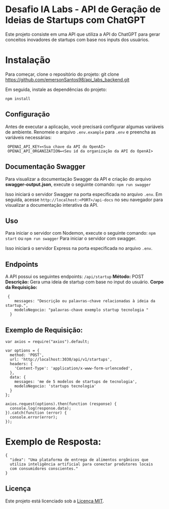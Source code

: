 # Desafio IA Labs - API de Geração de Ideias de Startups com ChatGPT

Este projeto consiste em uma API que utiliza a API do ChatGPT para gerar conceitos inovadores de startups com base nos inputs dos usuários.


#  Instalação

Para começar, clone o repositório do projeto:
git clone https://github.com/emersonSantos98/api_labs_backend.git


Em seguida, instale as dependências do projeto:

    npm install


## Configuração

Antes de executar a aplicação, você precisará configurar algumas 			      variáveis de  ambiente. Renomeie o arquivo `.env.example` para `.env` e preencha as variáveis necessárias:

     OPENAI_API_KEY=<Sua chave da API do OpenAI>
     OPENAI_API_ORGANIZATION=<Seu id da organização da API do OpenAI>

## Documentação Swagger

Para visualizar a documentação Swagger da API e criação do arquivo **swagger-output.json**, execute o seguinte comando: `npm run swagger`

Isso iniciará o servidor Swagger na porta especificada no arquivo `.env`. Em seguida, acesse `http://localhost:<PORT>/api-docs` no seu navegador para visualizar a documentação interativa da API.

##  Uso

Para iniciar o servidor com Nodemon, execute o seguinte comando:  `npm start`     ou   `npm run swagger`   Para iniciar o servidor com swagger.


Isso iniciará o servidor Express na porta especificada no arquivo `.env`.

## Endpoints

A API possui os seguintes endpoints:  `/api/startup`
**Método:** POST
**Descrição:** Gera uma ideia de startup com base no input do usuário.
**Corpo da Requisição:**

     {
        messages: "Descrição ou palavras-chave relacionadas à ideia da startup.",
        modeloNegocio: "palavras-chave exemplo startup tecnologia "
      }

## **Exemplo de Requisição:**

    var axios = require("axios").default;
    
    var options = {
      method: 'POST',
      url: 'http://localhost:3030/api/v1/startups',
      headers: {
        'Content-Type': 'application/x-www-form-urlencoded',
      },
      data: {
        messages: 'me de 5 modelos de startups de tecnologia',
        modeloNegocio: 'startups tecnologia'
      }
    };
    
    axios.request(options).then(function (response) {
      console.log(response.data);
    }).catch(function (error) {
      console.error(error);
    });

# **Exemplo de Resposta:**

    {
      "idea": "Uma plataforma de entrega de alimentos orgânicos que      
      utiliza inteligência artificial para conectar produtores locais 
      com consumidores conscientes."
    }


## Licença

Este projeto está licenciado sob a [Licença MIT](https://chat.openai.com/c/LICENSE).
